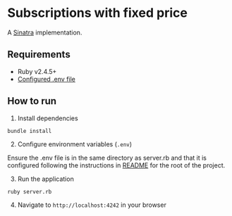 # Subscriptions with fixed price

A [Sinatra](http://sinatrarb.com/) implementation.

## Requirements

- Ruby v2.4.5+
- [Configured .env file](../../README.md)

## How to run

1. Install dependencies

```
bundle install
```

2. Configure environment variables (`.env`)

Ensure the .env file is in the same directory as server.rb and that it is
configured following the instructions in [README](../../README.md) for the root of the project.

3. Run the application

```
ruby server.rb
```

4. Navigate to `http://localhost:4242` in your browser
